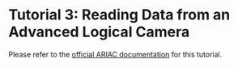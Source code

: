 # Tutorial 3: Reading Data from an Advanced Logical Camera

Please refer to the [official ARIAC documentation](https://ariac.readthedocs.io/en/latest/tutorials/tutorial_3.html) for this tutorial.
